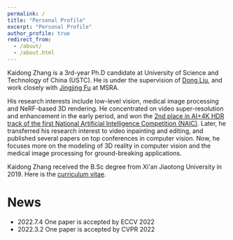 ```yaml
---
permalink: /
title: "Personal Profile"
excerpt: "Personal Profile"
author_profile: true
redirect_from: 
  - /about/
  - /about.html
---
```


Kaidong Zhang is a 3rd-year Ph.D candidate at University of Science and Technology of China (USTC). He is under the supervision of [Dong Liu](http://staff.ustc.edu.cn/~dongeliu/), and work closely with [Jingjing Fu](https://www.microsoft.com/en-us/research/people/jifu/) at MSRA. 

His research interests include low-level vision, medical image processing and NeRF-based 3D rendering. He concentrated on video super-resolution and enhancement in the early period, and won the [2nd place in AI+4K HDR track of the first National Artificial Intelligence Competition (NAIC)](https://sist.ustc.edu.cn/2020/0304/c5146a413984/page.htm). Later, he transferred his research interest to video inpainting and editing, and published several papers on top conferences in computer vision. Now, he focuses more on the modeling of 3D reality in computer vision and the medical image processing for ground-breaking applications. 

Kaidong Zhang received the B.Sc degree from Xi\'an Jiaotong University in 2019. Here is the [curriculum vitae](https://hitachinsk.github.io/files/kd_cv.pdf).

# News
- 2022.7.4 One paper is accepted by ECCV 2022
- 2022.3.2 One paper is accepted by CVPR 2022
